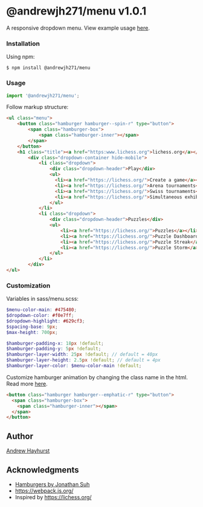 # @andrewjh271/menu v1.0.1

A responsive dropdown menu. View example usage [here](https://andrewjh271.github.io/dropdown-menu/).

### Installation

Using npm:

```
$ npm install @andrewjh271/menu
```

### Usage

```javascript
import '@andrewjh271/menu';
```

Follow markup structure:

```html
<ul class="menu">
    <button class="hamburger hamburger--spin-r" type="button">
        <span class="hamburger-box">
            <span class="hamburger-inner"></span>
        </span>
    </button>
    <h1 class="title"><a href="https:www.lichess.org">lichess.org</a></h1>    
        <div class="dropdown-container hide-mobile">
            <li class="dropdown">
                <div class="dropdown-header">Play</div>
                <ul>
                  <li><a href="https://lichess.org/">Create a game</a></li>
                  <li><a href="https://lichess.org/">Arena tournaments</a></li>
                  <li><a href="https://lichess.org/">Swiss tournaments</a></li>
                  <li><a href="https://lichess.org/">Simultaneous exhibitions</a></li>
                </ul>    
            </li>
            <li class="dropdown">
                <div class="dropdown-header">Puzzles</div>
                <ul>
                    <li><a href="https://lichess.org/">Puzzles</a></li>
                    <li><a href="https://lichess.org/">Puzzle Dashboard</a></li>
                    <li><a href="https://lichess.org/">Puzzle Streak</a></li>
                    <li><a href="https://lichess.org/">Puzzle Storm</a></li>
                </ul>
            </li>
        </div>    
</ul> 
```

### Customization

Variables in sass/menu.scss:

```scss
$menu-color-main: #475480;
$dropdown-color: #f0e7ff;
$dropdown-highlight: #629cf3;
$spacing-base: 9px;
$max-height: 700px;

$hamburger-padding-x: 18px !default;
$hamburger-padding-y: 5px !default;
$hamburger-layer-width: 25px !default; // default = 40px
$hamburger-layer-height: 2.5px !default; // default = 4px
$hamburger-layer-color: $menu-color-main !default;
```

Customize hamburger animation by changing the class name in the html. Read more [here](https://jonsuh.com/hamburgers/).

```html
<button class="hamburger hamburger--emphatic-r" type="button">
  <span class="hamburger-box">
    <span class="hamburger-inner"></span>
  </span>
</button>
```

## Author

[Andrew Hayhurst](https://github.com/andrewjh271)

## Acknowledgments

* [Hamburgers by Jonathan Suh](https://jonsuh.com/hamburgers/)
* https://webpack.js.org/
* Inspired by https://lichess.org/
